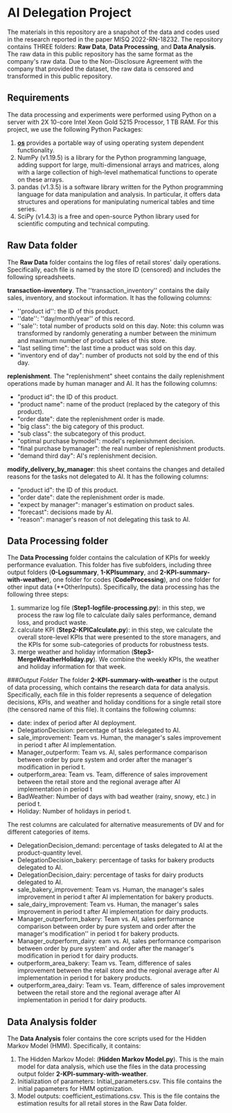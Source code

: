 # AI Delegation Project

The materials in this repository are a snapshot of the data and codes used in the research reported in the paper MISQ 2022-RN-18232. The repository contains THREE folders: **Raw Data**, **Data Processing**, and **Data Analysis**. The raw data in this public repository has the same format as the company's raw data. Due to the Non-Disclosure Agreement with the company that provided the dataset, the raw data is censored and transformed in this public repository. 

## Requirements

The data processing and experiments were performed using Python on a server with 2X 10-core Intel Xeon Gold 5215 Processor, 1 TB RAM. For this project, we use the following Python Packages:

1. [**os**](https://docs.python.org/3/library/os.html) provides a portable way of using operating system dependent functionality.
2. NumPy (v1.19.5) is a library for the Python programming language, adding support for large, multi-dimensional arrays and matrices, along with a large collection of high-level mathematical functions to operate on these arrays.
3. pandas (v1.3.5) is a software library written for the Python programming language for data manipulation and analysis. In particular, it offers data structures and operations for manipulating numerical tables and time series.
4. SciPy (v1.4.3) is a free and open-source Python library used for scientific computing and technical computing. 

## Raw Data folder
The **Raw Data** folder contains the log files of retail stores' daily operations. Specifically, each file is named by the store ID (censored) and includes the following spreadsheets.

**transaction\-inventory**. The ''transaction_inventory'' contains the daily sales, inventory, and stockout information. It has the following columns:


* ''product id'': the ID of this product.
* ''date'': ''day/month/year'' of this record.
* ''sale'': total number of products sold on this day. Note: this column was transformed by randomly generating a number between the minimum and maximum number of product sales of this store.
* "last selling time": the last time a product was sold on this day.
* "inventory end of day": number of products not sold by the end of this day.

**replenishment**. The "replenishment" sheet contains the daily replenishment operations made by human manager and AI. It has the following columns:

* "product id": the ID of this product.
* "product name": name of the product (replaced by the category of this product).
* "order date": date the replenishment order is made.
* "big class": the big category of this product.
* "sub class": the subcategory of this product.
* "optimal purchase bymodel": model's replenishment decision.
* "final purchase bymanager": the real number of replenishment products.
* "demand third day": AI's replenishment decision.

**modify\_delivery\_by\_manager**: this sheet contains the changes and detailed reasons for the tasks not delegated to AI. It has the following columns:

* "product id": the ID of this product.
* "order date": date the replenishment order is made.
* "expect by manager": manager's estimation on product sales.
* "forecast": decisions made by AI.
* "reason": manager's reason of not delegating this task to AI. 
	
## Data Processing folder
The **Data Processing** folder contains the calculation of KPIs for weekly performance evaluation. This folder has five subfolders, including three output folders (**0-Logsummary**, **1-KPIsummary**, and **2-KPI-summary-with-weather**), one folder for codes (**CodeProcessing**), and one folder for other input data (**OtherInputs). Specifically, the data processing has the following three steps: 

1. summarize log file (**Step1-logfile-processing.py**): in this step, we process the raw log file to calculate daily sales performance, demand loss, and product waste.
2. calculate KPI (**Step2-KPICalculate.py**): in this step, we calculate the overall store-level KPIs that were presented to the store managers, and the KPIs for some sub-categories of products for robustness tests.
3. merge weather and holiday information (**Step3-MergeWeatherHoliday.py**). We combine the weekly KPIs, the weather and holiday information for that week.

###*Output Folder*
The folder **2-KPI-summary-with-weather** is the output of data processing, which contains the research data for data analysis. Specifically, each file in this folder represents a sequence of delegation decisions, KPIs, and weather and holiday conditions for a single retail store (the censored name of this file). It contains the following columns:

* date: index of period after AI deployment.
* DelegationDecision: percentage of tasks delegated to AI.
* sale_improvement: Team vs. Human, the manager's sales improvement in period t after AI implementation.
* Manager_outperform: Team vs. AI, sales performance comparison between order by pure system and order after the manager's modification in period t.
*  outperform_area: Team vs. Team, difference of sales improvement between the retail store and the regional average after AI implementation in period t
* BadWeather: Number of days with bad weather (rainy, snowy, etc.) in period t.
* Holiday: Number of holidays in period t.

The rest columns are calculated for alternative measurements of DV and for different categories of items.

* DelegationDecision\_demand: percentage of tasks delegated to AI at the product-quantity level.
* DelegationDecision\_bakery: percentage of tasks for bakery products delegated to AI.
* DelegationDecision\_dairy: percentage of tasks for dairy products delegated to AI.
* sale_bakery\_improvement: Team vs. Human, the manager's sales improvement in period t after AI implementation for bakery products.
* sale\_dairy\_improvement: Team vs. Human, the manager's sales improvement in period t after AI implementation for dairy products.
* Manager\_outperform\_bakery: Team vs. AI, sales performance comparison between order by pure system and order after the manager's modification'' in period t for bakery products.
* Manager\_outperform\_dairy: eam vs. AI, sales performance comparison between order by pure system' and order after the manager's modification in period t for dairy products.
* outperform\_area\_bakery: Team vs. Team, difference of sales improvement between the retail store and the regional average after AI implementation in period t for bakery products.
* outperform\_area\_dairy: Team vs. Team, difference of sales improvement between the retail store and the regional average after AI implementation in period t for dairy products.


## Data Analysis folder

The **Data Analysis** foler contains the core scripts used for the Hidden Markov Model (HMM). Specifically, it contains: 

1. The Hidden Markov Model: (**Hidden Markov Model.py**). This is the main model for data analysis, which use the files in the data processing output folder **2-KPI-summary-with-weather**.
2. Initialization of parameters: Initial_parameters.csv. This file contains the initial papameters for HMM optimization. 
3. Model outputs: coefficient_estimations.csv. This is the file contains the estimation results for all retail stores in the Raw Data folder.





